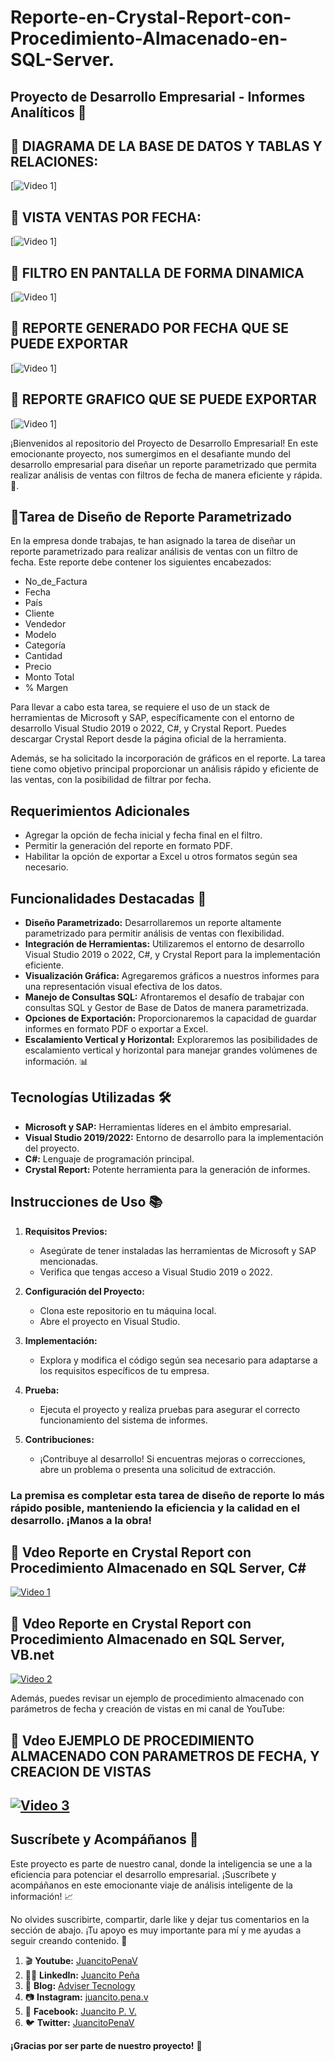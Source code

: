 # Reporte-en-Crystal-Report-con-Procedimiento-Almacenado-en-SQL-Server.

## Proyecto de Desarrollo Empresarial - Informes Analíticos 💼

## 📅 DIAGRAMA DE LA BASE DE DATOS Y TABLAS Y RELACIONES:
[![Video 1](DIAGRAMA_TOYOTA.png)]

## 📅 VISTA VENTAS POR FECHA:
[![Video 1](VISTA_VENTAS_PORFECHAS.png)]

## 📅 FILTRO EN PANTALLA DE FORMA DINAMICA 
[![Video 1](PORTADANUEVA.png)]

## 📅 REPORTE GENERADO POR FECHA QUE SE PUEDE EXPORTAR 
[![Video 1](PORTADANUEVA2.png)]

## 📅 REPORTE GRAFICO QUE SE PUEDE EXPORTAR
[![Video 1](PORTADANUEVA4.png)]


¡Bienvenidos al repositorio del Proyecto de Desarrollo Empresarial! En este emocionante proyecto, nos sumergimos en el desafiante mundo del desarrollo empresarial para diseñar un reporte parametrizado que permita realizar análisis de ventas con filtros de fecha de manera eficiente y rápida. 🚀.

## 🦾Tarea de Diseño de Reporte Parametrizado

En la empresa donde trabajas, te han asignado la tarea de diseñar un reporte parametrizado para realizar análisis de ventas con un filtro de fecha. Este reporte debe contener los siguientes encabezados:

- No_de_Factura
- Fecha
- País
- Cliente
- Vendedor
- Modelo
- Categoría
- Cantidad
- Precio
- Monto Total
- % Margen

Para llevar a cabo esta tarea, se requiere el uso de un stack de herramientas de Microsoft y SAP, específicamente con el entorno de desarrollo Visual Studio 2019 o 2022, C#, y Crystal Report. Puedes descargar Crystal Report desde la página oficial de la herramienta.

Además, se ha solicitado la incorporación de gráficos en el reporte. La tarea tiene como objetivo principal proporcionar un análisis rápido y eficiente de las ventas, con la posibilidad de filtrar por fecha.

## Requerimientos Adicionales
- Agregar la opción de fecha inicial y fecha final en el filtro.
- Permitir la generación del reporte en formato PDF.
- Habilitar la opción de exportar a Excel u otros formatos según sea necesario.

## Funcionalidades Destacadas 🌟
- **Diseño Parametrizado:** Desarrollaremos un reporte altamente parametrizado para permitir análisis de ventas con flexibilidad.
- **Integración de Herramientas:** Utilizaremos el entorno de desarrollo Visual Studio 2019 o 2022, C#, y Crystal Report para la implementación eficiente.
- **Visualización Gráfica:** Agregaremos gráficos a nuestros informes para una representación visual efectiva de los datos.
- **Manejo de Consultas SQL:** Afrontaremos el desafío de trabajar con consultas SQL y Gestor de Base de Datos de manera parametrizada.
- **Opciones de Exportación:** Proporcionaremos la capacidad de guardar informes en formato PDF o exportar a Excel.
- **Escalamiento Vertical y Horizontal:** Exploraremos las posibilidades de escalamiento vertical y horizontal para manejar grandes volúmenes de información. 📊

## Tecnologías Utilizadas 🛠️
- **Microsoft y SAP:** Herramientas líderes en el ámbito empresarial.
- **Visual Studio 2019/2022:** Entorno de desarrollo para la implementación del proyecto.
- **C#:** Lenguaje de programación principal.
- **Crystal Report:** Potente herramienta para la generación de informes.

## Instrucciones de Uso 📚
1. **Requisitos Previos:**
   - Asegúrate de tener instaladas las herramientas de Microsoft y SAP mencionadas.
   - Verifica que tengas acceso a Visual Studio 2019 o 2022.

2. **Configuración del Proyecto:**
   - Clona este repositorio en tu máquina local.
   - Abre el proyecto en Visual Studio.

3. **Implementación:**
   - Explora y modifica el código según sea necesario para adaptarse a los requisitos específicos de tu empresa.

4. **Prueba:**
   - Ejecuta el proyecto y realiza pruebas para asegurar el correcto funcionamiento del sistema de informes.

5. **Contribuciones:**
   - ¡Contribuye al desarrollo! Si encuentras mejoras o correcciones, abre un problema o presenta una solicitud de extracción.

### La premisa es completar esta tarea de diseño de reporte lo más rápido posible, manteniendo la eficiencia y la calidad en el desarrollo. ¡Manos a la obra!

## 🎥 Vdeo Reporte en Crystal Report con Procedimiento Almacenado en SQL Server, C#
[![Video 1](video1.png)](https://www.youtube.com/watch?v=TkImMz_rBH8&ab_channel=JuancitoPe%C3%B1aV)

## 🎥 Vdeo Reporte en Crystal Report con Procedimiento Almacenado en SQL Server, VB.net
[![Video 2](video2.png)](https://www.youtube.com/watch?v=MTe4y3F40tI&ab_channel=JuancitoPe%C3%B1aV.)

Además, puedes revisar un ejemplo de procedimiento almacenado con parámetros de fecha y creación de vistas en mi canal de YouTube:

## 🎥 Vdeo  EJEMPLO DE PROCEDIMIENTO ALMACENADO CON PARAMETROS DE FECHA, Y CREACION DE VISTAS
[![Video 3](video3.png)](https://www.youtube.com/watch?v=L_ATmhTw-H0&t=2157s&ab_channel=JuancitoPe%C3%B1aV)
- 
## Suscríbete y Acompáñanos 📌
Este proyecto es parte de nuestro canal, donde la inteligencia se une a la eficiencia para potenciar el desarrollo empresarial. ¡Suscríbete y acompáñanos en este emocionante viaje de análisis inteligente de la información! 📈

No olvides suscribirte, compartir, darle like y dejar tus comentarios en la sección de abajo. ¡Tu apoyo es muy importante para mí y me ayudas a seguir creando contenido. 💚

1. 🎬 **Youtube:** [JuancitoPenaV](https://www.youtube.com/@JuancitoPenaV)
2. 👨‍💼 **LinkedIn:** [Juancito Peña](https://www.linkedin.com/in/juancitope%C3%B1a/)
3. 📰 **Blog:** [Adviser Tecnology](https://advisertecnology.com/)
4. 📷 **Instagram:** [juancito.pena.v](https://www.instagram.com/juancito.pena.v/)
5. 📑 **Facebook:** [Juancito P. V.](https://www.facebook.com/juancito.p.v)
6. 🐦 **Twitter:** [JuancitoPenaV](https://twitter.com/JuancitoPenaV)


**¡Gracias por ser parte de nuestro proyecto!** 👏

